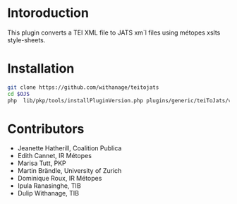 # Intoroduction

This plugin converts a TEI XML file to JATS xm`l files using métopes xslts style-sheets.

# Installation
```bash
git clone https://github.com/withanage/teitojats
cd $OJS
php  lib/pkp/tools/installPluginVersion.php plugins/generic/teiToJats/version.xml
```

# Contributors
- Jeanette Hatherill, Coalition Publica
- Edith Cannet, IR Métopes
- Marisa Tutt, PKP
- Martin Brändle, University of Zurich
- Dominique Roux, IR Métopes
- Ipula Ranasinghe, TIB
- Dulip Withanage, TIB

